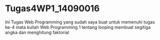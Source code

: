 # Tugas4WP1_14090016
Ini Tugas Web Programming yang sudah saya buat untuk memenuhi tugas ke-4 mata kuliah Web Programming 1 tentang looping membuat segitiga angka dan menghitung faktorial
